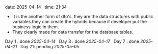 date: 2025-04-14  
time: 21:34  

- It is the another form of dto's. they are the data structures with public variables.they can create the hybrids because if developer put the business logic in them.
- They clearly made for data transfer for the database tables.
  

Day 1 : done *2025-04-14*  
Day 3 : done *2025-04-17*  
Day 7 : done *2025-04-21*  
Day 21: pending *2025-05-05*